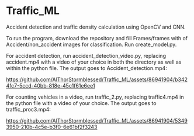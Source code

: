 # Traffic_ML
Accident detection and traffic density calculation using OpenCV and CNN.

To run the program, download the repository and fill Frames/frames with of Accident/non_accident images for classification. Run create_model.py. 

For accident detection, run accident_detection_video.py, replacing accident.mp4 with a video of your choice in both the directory as well as within the python file. The output goes to Accident_detection.mp4:


https://github.com/AlThorStormblessed/Traffic_ML/assets/86941904/b3424fc7-5ccd-40bb-818e-45c1f61e6ee1


For counting vehicles in a video, run traffic_2.py, replacing traffic4.mp4 in the python file with a video of your choice. The output goes to traffic_proc3.mp4:


https://github.com/AlThorStormblessed/Traffic_ML/assets/86941904/53493950-210b-4c5e-b3f0-6e61bf2f3243

